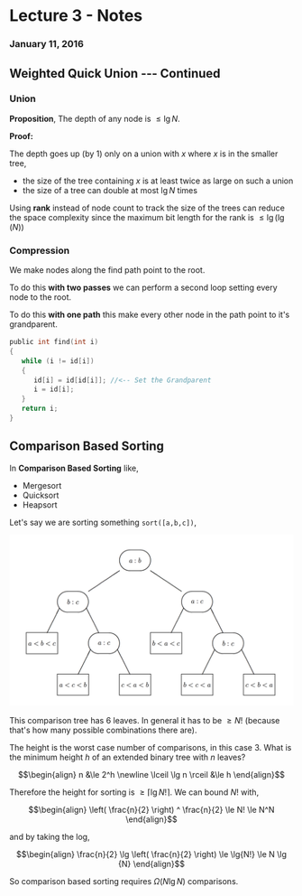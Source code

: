 # Lecture 3 - Notes  

### January 11, 2016  

## Weighted Quick Union --- Continued

### Union

__Proposition__, The depth of any node is $\le \lg N$.

__Proof:__

The depth goes up (by 1) only on a union with $x$ where $x$ is in the smaller tree,

* the size of the tree containing $x$ is at least twice as large on such a union
* the size of a tree can double at most $\lg N$ times


Using __rank__ instead of node count to track the size of the trees can reduce the space complexity since the maximum bit length for the rank is $\le \lg(\lg(N))$

### Compression

We make nodes along the find path point to the root.

To do this __with two passes__ we can perform a second loop setting every node to the root.

To do this __with one path__ this make every other node in the path point to it's grandparent.

```c
public int find(int i)
{
   while (i != id[i])
   {
      id[i] = id[id[i]]; //<-- Set the Grandparent
      i = id[i]; 
   }
   return i;
}
```

## Comparison Based Sorting

In __Comparison Based Sorting__ like,

* Mergesort
* Quicksort
* Heapsort

Let's say we are sorting something `sort([a,b,c])`,

![Example Sorting Tree](img/Sorting-Tree.png)

This comparison tree has 6 leaves. In general it has to be $\ge N!$ (because that's how many possible combinations there are).

The height is the worst case number of comparisons, in this case 3. What is the minimum height $h$ of an extended binary tree with $n$ leaves?

$$\begin{align}
    n &\le 2^h \newline
    \lceil \lg n \rceil &\le h
\end{align}$$


Therefore the height for sorting is $\ge \lceil \lg{N!} \rceil$. We can bound $N!$ with,

$$\begin{align}
    \left( \frac{n}{2} \right) ^ \frac{n}{2} \le N! \le N^N
\end{align}$$

 and by taking the log,

$$\begin{align}
    \frac{n}{2} \lg \left( \frac{n}{2} \right) \le \lg{N!} \le N \lg {N}
\end{align}$$

So comparison based sorting requires $\Omega (N \lg N)$ comparisons.
